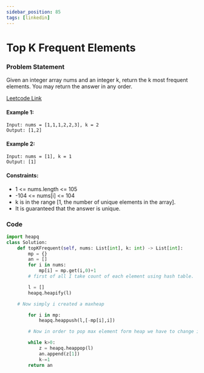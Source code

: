 ```yaml
---
sidebar_position: 85
tags: [linkedin]
---
```


# Top K Frequent Elements

### Problem Statement

Given an integer array nums and an integer k, return the k most frequent elements. You may return the answer in any order.

[Leetcode Link](https://leetcode.com/problems/top-k-frequent-elements/)

#### Example 1:

```
Input: nums = [1,1,1,2,2,3], k = 2
Output: [1,2]
```

#### Example 2:

```
Input: nums = [1], k = 1
Output: [1]
```

#### Constraints:

- 1 <= nums.length <= 105
- -104 <= nums[i] <= 104
- k is in the range [1, the number of unique elements in the array].
- It is guaranteed that the answer is unique.

### Code

```python title="Python"
import heapq
class Solution:
    def topKFrequent(self, nums: List[int], k: int) -> List[int]:
        mp = {}
        an = []
        for i in nums:
            mp[i] = mp.get(i,0)+1
        # first of all I take count of each element using hash table.

        l = []
        heapq.heapify(l)

    # Now simply i created a maxheap

        for i in mp:
            heapq.heappush(l,[-mp[i],i])

        # Now in order to pop max element form heap we have to change it in maxheap and in heap i am pushing the value and key pair in form of list so that when we pop the heap then the appended list with max value will pop first

        while k>0:
            z = heapq.heappop(l)
            an.append(z[1])
            k-=1
        return an



```
